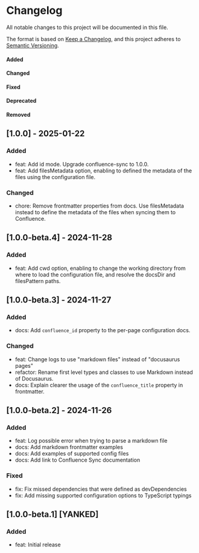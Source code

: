 # Changelog

All notable changes to this project will be documented in this file.

The format is based on [Keep a Changelog](https://keepachangelog.com/en/1.0.0/),
and this project adheres to [Semantic Versioning](https://semver.org/spec/v2.0.0.html).

#### Added
#### Changed
#### Fixed
#### Deprecated
#### Removed

## [1.0.0] - 2025-01-22

### Added

* feat: Add id mode. Upgrade confluence-sync to 1.0.0.
* feat: Add filesMetadata option, enabling to defined the metadata of the files using the configuration file.

### Changed

* chore: Remove frontmatter properties from docs. Use filesMetadata instead to define the metadata of the files when syncing them to Confluence.

## [1.0.0-beta.4] - 2024-11-28

### Added

* feat: Add cwd option, enabling to change the working directory from where to load the configuration file, and resolve the docsDir and filesPattern paths.


## [1.0.0-beta.3] - 2024-11-27

### Added

* docs: Add `confluence_id` property to the per-page configuration docs.

### Changed

* feat: Change logs to use "markdown files" instead of "docusaurus pages"
* refactor: Rename first level types and classes to use Markdown instead of Docusaurus.
* docs: Explain clearer the usage of the `confluence_title` property in frontmatter.


## [1.0.0-beta.2] - 2024-11-26

### Added

* feat: Log possible error when trying to parse a markdown file
* docs: Add markdown frontmatter examples
* docs: Add examples of supported config files
* docs: Add link to Confluence Sync documentation

### Fixed

* fix: Fix missed dependencies that were defined as devDependencies
* fix: Add missing supported configuration options to TypeScript typings

## [1.0.0-beta.1] [YANKED]

### Added

* feat: Initial release
